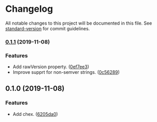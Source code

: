 # Changelog

All notable changes to this project will be documented in this file. See [standard-version](https://github.com/conventional-changelog/standard-version) for commit guidelines.

### [0.1.1](https://github.com/darkobits/chex/compare/v0.1.0...v0.1.1) (2019-11-08)


### Features

* Add rawVersion property. ([0ef7ee3](https://github.com/darkobits/chex/commit/0ef7ee36d62f211036aa8c252c629cdf4b813d08))
* Improve supprt for non-semver strings. ([0c56289](https://github.com/darkobits/chex/commit/0c562899ea0ac94b61f761618727ab394d65dbbc))

## 0.1.0 (2019-11-08)


### Features

* Add chex. ([6205da0](///commit/6205da00bd8a18db43771e065ee66c6287e671f8))
